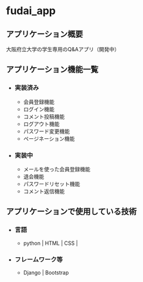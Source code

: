 # fudai_app
## アプリケーション概要

大阪府立大学の学生専用のQ&Aアプリ（開発中）

## アプリケーション機能一覧
* ### 実装済み
  * 会員登録機能
  * ログイン機能
  * コメント投稿機能
  * ログアウト機能
  * パスワード変更機能
  * ページネーション機能
* ### 実装中
  * メールを使った会員登録機能
  * 退会機能
  * パスワードリセット機能
  * コメント返信機能
  
## アプリケーションで使用している技術
* ### 言語
  * python | HTML | CSS | 
* ### フレームワーク等
  * Django | Bootstrap
